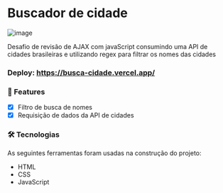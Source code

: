 # Buscador de cidade

![image](https://user-images.githubusercontent.com/100159869/214062499-d4f74d03-dd0e-424f-bf25-ceeee4703dd6.png)

Desafio de revisão de AJAX com javaScript consumindo uma API de cidades brasileiras e utilizando regex para filtrar os nomes das cidades

### Deploy: https://busca-cidade.vercel.app/


### 🏁 Features

- [x] Filtro de busca de nomes
- [x] Requisição de dados da API de cidades

### 🛠 Tecnologias

As seguintes ferramentas foram usadas na construção do projeto:

- HTML
- CSS
- JavaScript
